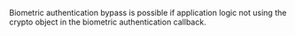 
Biometric authentication bypass is possible if application logic not using the crypto
object in the biometric authentication callback.
